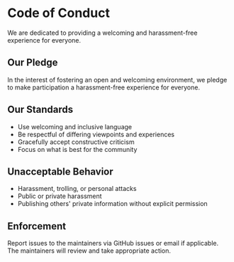 # Code of Conduct

We are dedicated to providing a welcoming and harassment-free experience for everyone.

## Our Pledge
In the interest of fostering an open and welcoming environment, we pledge to make participation a harassment-free experience for everyone.

## Our Standards
- Use welcoming and inclusive language
- Be respectful of differing viewpoints and experiences
- Gracefully accept constructive criticism
- Focus on what is best for the community

## Unacceptable Behavior
- Harassment, trolling, or personal attacks
- Public or private harassment
- Publishing others' private information without explicit permission

## Enforcement
Report issues to the maintainers via GitHub issues or email if applicable. The maintainers will review and take appropriate action.

